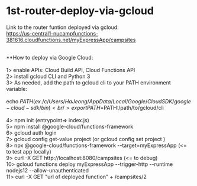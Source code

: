 # 1st-router-deploy-via-gcloud

Link to the router funtion deployed via gcloud:<br />
https://us-central1-nucampfunctions-381616.cloudfunctions.net/myExpressApp/campsites<br /><br />

**How to deploy via Google Cloud: <br /><br />
1> enable APIs: Cloud Build API, Cloud Functions API <br />
2> install gcloud CLI and Python 3 <br />
3> As needed, add the path to gcloud cli to your PATH environment variable: <br /><br />
    echo $PATH (ex. /c/Users/HaJeong/AppData/Local/Google/Cloud SDK/google-cloud-sdk/bin) <br />
    export PATH=$PATH:/path/to/gcloud/cli  <br /><br />
4> npm init (entrypoint=> index.js) <br />
5> npm install @google-cloud/functions-framework <br />
6> gcloud auth login <br />
7> gcloud config get-value project (or gcloud config set project <project ID>) <br /> 
8> npx @google-cloud/functions-framework --target=myExpressApp (<= to test app locally) <br />
9> curl -X GET http://localhost:8080/campsites (<= to debug) <br />
10> gcloud functions deploy myExpressApp --trigger-http --runtime nodejs12 --allow-unauthenticated <br />
11> curl -X GET "url of deployed function" + /campsites/2 <br />
